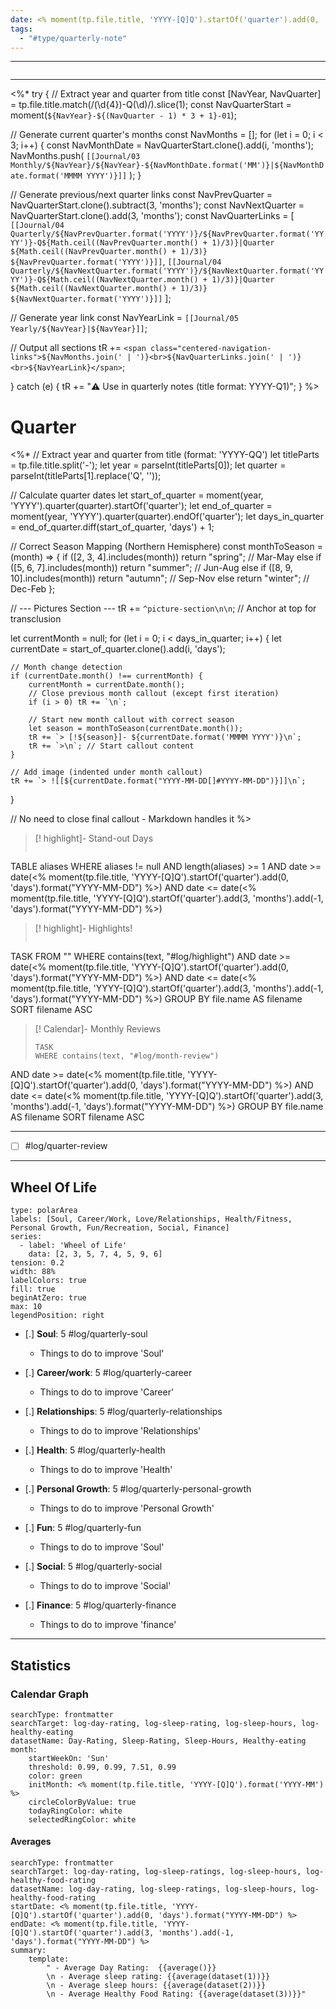 ```yaml
---
date: <% moment(tp.file.title, 'YYYY-[Q]Q').startOf('quarter').add(0, 'days').format("YYYY-MM-DD") %>
tags:
  - "#type/quarterly-note"
---
```



---
```calendar-nav
```
---

<%*
try {
  // Extract year and quarter from title
  const [NavYear, NavQuarter] = tp.file.title.match(/(\d{4})-Q(\d)/).slice(1);
  const NavQuarterStart = moment(`${NavYear}-${(NavQuarter - 1) * 3 + 1}-01`);

  // Generate current quarter's months
  const NavMonths = [];
  for (let i = 0; i < 3; i++) {
    const NavMonthDate = NavQuarterStart.clone().add(i, 'months');
    NavMonths.push(
      `[[Journal/03 Monthly/${NavYear}/${NavYear}-${NavMonthDate.format('MM')}|${NavMonthDate.format('MMMM YYYY')}]]`
    );
  }

  // Generate previous/next quarter links
  const NavPrevQuarter = NavQuarterStart.clone().subtract(3, 'months');
  const NavNextQuarter = NavQuarterStart.clone().add(3, 'months');
  const NavQuarterLinks = [
    `[[Journal/04 Quarterly/${NavPrevQuarter.format('YYYY')}/${NavPrevQuarter.format('YYYY')}-Q${Math.ceil((NavPrevQuarter.month() + 1)/3)}|Quarter ${Math.ceil((NavPrevQuarter.month() + 1)/3)} ${NavPrevQuarter.format('YYYY')}]]`,
    `[[Journal/04 Quarterly/${NavNextQuarter.format('YYYY')}/${NavNextQuarter.format('YYYY')}-Q${Math.ceil((NavNextQuarter.month() + 1)/3)}|Quarter ${Math.ceil((NavNextQuarter.month() + 1)/3)} ${NavNextQuarter.format('YYYY')}]]`
  ];

  // Generate year link
  const NavYearLink = `[[Journal/05 Yearly/${NavYear}|${NavYear}]]`;

  // Output all sections
  tR += `<span class="centered-navigation-links">${NavMonths.join(' | ')}<br>${NavQuarterLinks.join(' | ')}<br>${NavYearLink}</span>`;

} catch (e) {
  tR += "⚠️ Use in quarterly notes (title format: YYYY-Q1)";
}
%>





# Quarter

<%*
// Extract year and quarter from title (format: 'YYYY-QQ')
let titleParts = tp.file.title.split('-');
let year = parseInt(titleParts[0]);
let quarter = parseInt(titleParts[1].replace('Q', ''));

// Calculate quarter dates
let start_of_quarter = moment(year, 'YYYY').quarter(quarter).startOf('quarter');
let end_of_quarter = moment(year, 'YYYY').quarter(quarter).endOf('quarter');
let days_in_quarter = end_of_quarter.diff(start_of_quarter, 'days') + 1;

// Correct Season Mapping (Northern Hemisphere)
const monthToSeason = (month) => {
    if ([2, 3, 4].includes(month)) return "spring";    // Mar-May
    else if ([5, 6, 7].includes(month)) return "summer";  // Jun-Aug
    else if ([8, 9, 10].includes(month)) return "autumn";  // Sep-Nov
    else return "winter";  // Dec-Feb
};

// --- Pictures Section ---
tR += `^picture-section\n\n`; // Anchor at top for transclusion

let currentMonth = null;
for (let i = 0; i < days_in_quarter; i++) {
    let currentDate = start_of_quarter.clone().add(i, 'days');
    
    // Month change detection
    if (currentDate.month() !== currentMonth) {
        currentMonth = currentDate.month();
        // Close previous month callout (except first iteration)
        if (i > 0) tR += `\n`; 
        
        // Start new month callout with correct season
        let season = monthToSeason(currentDate.month());
        tR += `> [!${season}]- ${currentDate.format('MMMM YYYY')}\n`;
        tR += `>\n`; // Start callout content
    }
    
    // Add image (indented under month callout)
    tR += `> ![[${currentDate.format("YYYY-MM-DD[]#YYYY-MM-DD")}]]\n`;
}

// No need to close final callout - Markdown handles it
%>

> [! highlight]- Stand-out Days
> ```dataview
TABLE aliases
WHERE aliases != null
AND length(aliases) >= 1
AND date >= date(<% moment(tp.file.title, 'YYYY-[Q]Q').startOf('quarter').add(0, 'days').format("YYYY-MM-DD") %>)
AND date <= date(<% moment(tp.file.title, 'YYYY-[Q]Q').startOf('quarter').add(3, 'months').add(-1, 'days').format("YYYY-MM-DD") %>)

> [! highlight]- Highlights!
> ```dataview
TASK
FROM ""
WHERE contains(text, "#log/highlight")
AND date >= date(<% moment(tp.file.title, 'YYYY-[Q]Q').startOf('quarter').add(0, 'days').format("YYYY-MM-DD") %>)
AND date <= date(<% moment(tp.file.title, 'YYYY-[Q]Q').startOf('quarter').add(3, 'months').add(-1, 'days').format("YYYY-MM-DD") %>)
GROUP BY file.name AS filename
SORT filename ASC

> [! Calendar]- Monthly Reviews
> ```dataview
> TASK
> WHERE contains(text, "#log/month-review")
AND date >= date(<% moment(tp.file.title, 'YYYY-[Q]Q').startOf('quarter').add(0, 'days').format("YYYY-MM-DD") %>)
AND date <= date(<% moment(tp.file.title, 'YYYY-[Q]Q').startOf('quarter').add(3, 'months').add(-1, 'days').format("YYYY-MM-DD") %>)
GROUP BY file.name AS filename
SORT filename ASC

---
- [ ] #log/quarter-review


---
## Wheel Of Life

```chart
type: polarArea
labels: [Soul, Career/Work, Love/Relationships, Health/Fitness, Personal Growth, Fun/Recreation, Social, Finance]
series:
  - label: 'Wheel of Life'
    data: [2, 3, 5, 7, 4, 5, 9, 6]
tension: 0.2
width: 88%
labelColors: true
fill: true
beginAtZero: true
max: 10
legendPosition: right
```

- [.] **Soul**: 5 #log/quarterly-soul 
	- Things to do to improve 'Soul'

- [.] **Career/work**: 5 #log/quarterly-career
	- Things to do to improve 'Career'

- [.] **Relationships**: 5 #log/quarterly-relationships 
	- Things to do to improve 'Relationships'

- [.] **Health**: 5 #log/quarterly-health 
	- Things to do to improve 'Health'

- [.] **Personal Growth**: 5 #log/quarterly-personal-growth 
	- Things to do to improve 'Personal Growth'

- [.] **Fun**: 5 #log/quarterly-fun 
	- Things to do to improve 'Soul'

- [.] **Social**: 5 #log/quarterly-social 
	- Things to do to improve 'Social'

- [.] **Finance**: 5 #log/quarterly-finance 
	- Things to do to improve 'finance'

---
## Statistics
### Calendar Graph
```tracker
searchType: frontmatter
searchTarget: log-day-rating, log-sleep-rating, log-sleep-hours, log-healthy-eating
datasetName: Day-Rating, Sleep-Rating, Sleep-Hours, Healthy-eating
month:
    startWeekOn: 'Sun'
    threshold: 0.99, 0.99, 7.51, 0.99
    color: green
    initMonth: <% moment(tp.file.title, 'YYYY-[Q]Q').format('YYYY-MM') %>
    circleColorByValue: true
    todayRingColor: white
    selectedRingColor: white
```

#### Averages

```tracker
searchType: frontmatter 
searchTarget: log-day-rating, log-sleep-ratings, log-sleep-hours, log-healthy-food-rating 
datasetName: log-day-rating, log-sleep-ratings, log-sleep-hours, log-healthy-food-rating 
startDate: <% moment(tp.file.title, 'YYYY-[Q]Q').startOf('quarter').add(0, 'days').format("YYYY-MM-DD") %>
endDate: <% moment(tp.file.title, 'YYYY-[Q]Q').startOf('quarter').add(3, 'months').add(-1, 'days').format("YYYY-MM-DD") %>
summary: 
	template: 
		" - Average Day Rating:  {{average()}} 
		\n - Average sleep rating: {{average(dataset(1))}} 
		\n - Average sleep hours: {{average(dataset(2))}} 
		\n - Average Healthy Food Rating: {{average(dataset(3))}}"
```